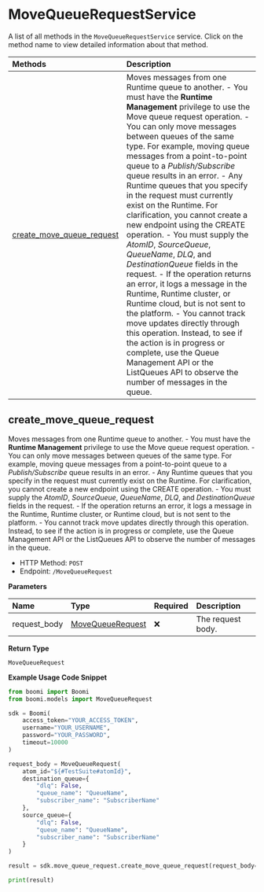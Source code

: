 # MoveQueueRequestService

A list of all methods in the `MoveQueueRequestService` service. Click on the method name to view detailed information about that method.

| Methods                                                 | Description                                                                                                                                                                                                                                                                                                                                                                                                                                                                                                                                                                                                                                                                                                                                                                                                                                                                                                                                                                                          |
| :------------------------------------------------------ | :--------------------------------------------------------------------------------------------------------------------------------------------------------------------------------------------------------------------------------------------------------------------------------------------------------------------------------------------------------------------------------------------------------------------------------------------------------------------------------------------------------------------------------------------------------------------------------------------------------------------------------------------------------------------------------------------------------------------------------------------------------------------------------------------------------------------------------------------------------------------------------------------------------------------------------------------------------------------------------------------------- |
| [create_move_queue_request](#create_move_queue_request) | Moves messages from one Runtime queue to another. - You must have the **Runtime Management** privilege to use the Move queue request operation. - You can only move messages between queues of the same type. For example, moving queue messages from a point-to-point queue to a _Publish/Subscribe_ queue results in an error. - Any Runtime queues that you specify in the request must currently exist on the Runtime. For clarification, you cannot create a new endpoint using the CREATE operation. - You must supply the _AtomID_, _SourceQueue_, _QueueName_, _DLQ_, and _DestinationQueue_ fields in the request. - If the operation returns an error, it logs a message in the Runtime, Runtime cluster, or Runtime cloud, but is not sent to the platform. - You cannot track move updates directly through this operation. Instead, to see if the action is in progress or complete, use the Queue Management API or the ListQueues API to observe the number of messages in the queue. |

## create_move_queue_request

Moves messages from one Runtime queue to another. - You must have the **Runtime Management** privilege to use the Move queue request operation. - You can only move messages between queues of the same type. For example, moving queue messages from a point-to-point queue to a _Publish/Subscribe_ queue results in an error. - Any Runtime queues that you specify in the request must currently exist on the Runtime. For clarification, you cannot create a new endpoint using the CREATE operation. - You must supply the _AtomID_, _SourceQueue_, _QueueName_, _DLQ_, and _DestinationQueue_ fields in the request. - If the operation returns an error, it logs a message in the Runtime, Runtime cluster, or Runtime cloud, but is not sent to the platform. - You cannot track move updates directly through this operation. Instead, to see if the action is in progress or complete, use the Queue Management API or the ListQueues API to observe the number of messages in the queue.

- HTTP Method: `POST`
- Endpoint: `/MoveQueueRequest`

**Parameters**

| Name         | Type                                              | Required | Description       |
| :----------- | :------------------------------------------------ | :------- | :---------------- |
| request_body | [MoveQueueRequest](../models/MoveQueueRequest.md) | ❌       | The request body. |

**Return Type**

`MoveQueueRequest`

**Example Usage Code Snippet**

```python
from boomi import Boomi
from boomi.models import MoveQueueRequest

sdk = Boomi(
    access_token="YOUR_ACCESS_TOKEN",
    username="YOUR_USERNAME",
    password="YOUR_PASSWORD",
    timeout=10000
)

request_body = MoveQueueRequest(
    atom_id="${#TestSuite#atomId}",
    destination_queue={
        "dlq": False,
        "queue_name": "QueueName",
        "subscriber_name": "SubscriberName"
    },
    source_queue={
        "dlq": False,
        "queue_name": "QueueName",
        "subscriber_name": "SubscriberName"
    }
)

result = sdk.move_queue_request.create_move_queue_request(request_body=request_body)

print(result)
```

